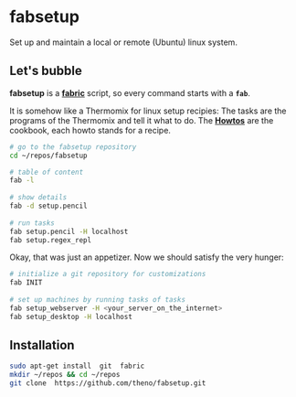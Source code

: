 # fabsetup

Set up and maintain a local or remote (Ubuntu) linux system.

## Let's bubble

__fabsetup__ is a __[fabric](http://www.fabfile.org/ "www.fabfile.org")__ script, so every command starts with a __`fab`__.

It is somehow like a Thermomix for linux setup recipies:
The tasks are the programs of the Thermomix and tell it what to do.
The __[Howtos](./howtos "cookbook")__ are the cookbook, each howto
stands for a recipe.

  ```sh
  # go to the fabsetup repository
  cd ~/repos/fabsetup

  # table of content
  fab -l
    
  # show details
  fab -d setup.pencil
    
  # run tasks
  fab setup.pencil -H localhost
  fab setup.regex_repl
  ```

Okay, that was just an appetizer. Now we should satisfy the very hunger:

  ```sh
  # initialize a git repository for customizations
  fab INIT
    
  # set up machines by running tasks of tasks
  fab setup_webserver -H <your_server_on_the_internet>
  fab setup_desktop -H localhost
  ```


## Installation

  ```sh
  sudo apt-get install  git  fabric
  mkdir ~/repos && cd ~/repos
  git clone  https://github.com/theno/fabsetup.git
  ```
